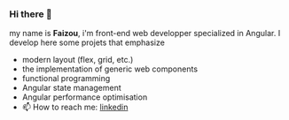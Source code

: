 ### Hi there 👋 


my name is **Faizou**, i'm front-end web developper specialized in Angular. I develop here some projets that emphasize 

- modern layout (flex, grid, etc.)
- the implementation of generic web components
- functional programming
- Angular state management
- Angular performance optimisation
- 📫 How to reach me: [linkedin](https://www.linkedin.com/in/fa%C3%AFzou-aremou-8b125b110/)


